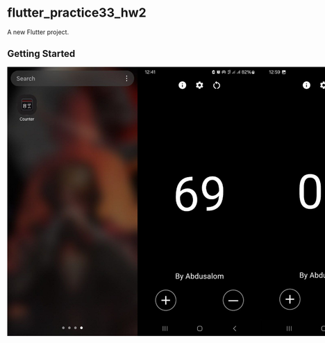 # flutter_practice33_hw2

A new Flutter project.

## Getting Started




<div style="display: flex; gap: 10;">
  <img src="assets/images/ready_product2.jpg" alt="image1" width="300" height="620">
  <img src="assets/images/ready_product.jpg" alt="image2" width="300" height="620">
  <img src="assets/images/ready_product3.jpg" alt="image2" width="300" height="620">
</div>
